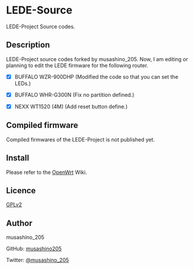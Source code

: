 LEDE-Source
====

LEDE-Project Source codes.

## Description
LEDE-Project source codes forked by musashino_205. Now, I am editing or planning to edit the LEDE firmware for the following router.

- [x] BUFFALO WZR-900DHP (Modified the code so that you can set the LEDs.)

- [x] BUFFALO WHR-G300N (Fix no partition defined.)

- [x] NEXX WT1520 (4M) (Add reset button define.)

## Compiled firmware
Compiled firmwares of the LEDE-Project is not published yet.

## Install
Please refer to the [OpenWrt][] Wiki.

[openwrt]: https://wiki.openwrt.org/ "OpenWrt Wiki"

## Licence

[GPLv2](https://github.com/musashino205/lede-source/blob/master/LICENSE)

## Author

musashino_205

GitHub: [musashino205](https://github.com/musashino205)

Twitter: [@musashino_205](https://twitter.com/musashino_205/)

